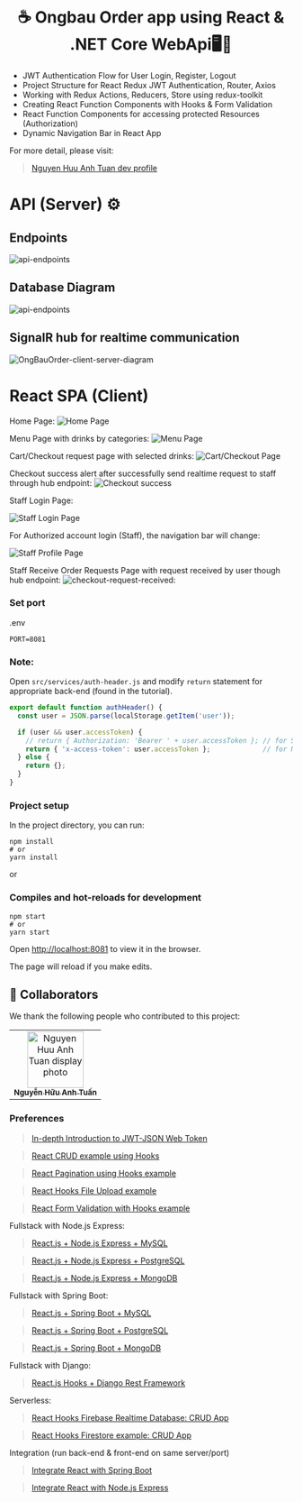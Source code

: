 <h1 align="center">☕ Ongbau Order app using React & .NET Core WebApi🖥️📝</h1>

- JWT Authentication Flow for User Login, Register, Logout
- Project Structure for React Redux JWT Authentication, Router, Axios
- Working with Redux Actions, Reducers, Store using redux-toolkit
- Creating React Function Components with Hooks & Form Validation
- React Function Components for accessing protected Resources (Authorization)
- Dynamic Navigation Bar in React App

For more detail, please visit:
> [Nguyen Huu Anh Tuan dev profile](nguyenhuuanhtuan.netlify.app)

# API (Server) ⚙️
## Endpoints
![api-endpoints](api-endpoints.png)

## Database Diagram
![api-endpoints](db-diagram.PNG)

## SignalR hub for realtime communication
![OngBauOrder-client-server-diagram](OngBauOrder-client-server-diagram.png)

# React SPA (Client)
Home Page:
![Home Page](home-page.png)

Menu Page with drinks by categories:
![Menu Page](menu-page.png)

Cart/Checkout request page with selected drinks:
![Cart/Checkout Page](cart-checkout.png)

Checkout success alert after successfully send realtime request to staff through hub endpoint:
![Checkout success](checkout-success.png)


Staff Login Page:

![Staff Login Page](staff-login-page.png)

For Authorized account login (Staff), the navigation bar will change:

![Staff Profile Page](staff-profile-page.png)

Staff Receive Order Requests Page with request received by user though hub endpoint:
![checkout-request-received](checkout-request-received.png):


### Set port
.env
```
PORT=8081
```

### Note:
Open `src/services/auth-header.js` and modify `return` statement for appropriate back-end (found in the tutorial).

```js
export default function authHeader() {
  const user = JSON.parse(localStorage.getItem('user'));

  if (user && user.accessToken) {
    // return { Authorization: 'Bearer ' + user.accessToken }; // for Spring Boot back-end
    return { 'x-access-token': user.accessToken };             // for Node.js Express back-end
  } else {
    return {};
  }
}
```

### Project setup

In the project directory, you can run:

```
npm install
# or
yarn install
```

or

### Compiles and hot-reloads for development

```
npm start
# or
yarn start
```

Open [http://localhost:8081](http://localhost:8081) to view it in the browser.

The page will reload if you make edits.

## 🤝 Collaborators

We thank the following people who contributed to this project:

<table>
  <tr>
    <td align="center">
      <a href="https://github.com/entykey">
        <img src="https://github.com/entykey.png" width="100px;" alt="Nguyen Huu Anh Tuan display photo"/><br>
        <sub>
          <b>Nguyễn Hữu Anh Tuấn</b>
        </sub>
      </a>
    </td>
  </tr>
</table>

### Preferences
> [In-depth Introduction to JWT-JSON Web Token](https://www.bezkoder.com/jwt-json-web-token/)

> [React CRUD example using Hooks](https://www.bezkoder.com/react-hooks-crud-axios-api/)

> [React Pagination using Hooks example](https://www.bezkoder.com/react-pagination-hooks/)

> [React Hooks File Upload example](https://www.bezkoder.com/react-hooks-file-upload/)

> [React Form Validation with Hooks example](https://bezkoder.com/react-form-validation-hooks/)

Fullstack with Node.js Express:
> [React.js + Node.js Express + MySQL](https://www.bezkoder.com/react-node-express-mysql/)

> [React.js + Node.js Express + PostgreSQL](https://www.bezkoder.com/react-node-express-postgresql/)

> [React.js + Node.js Express + MongoDB](https://www.bezkoder.com/react-node-express-mongodb-mern-stack/)

Fullstack with Spring Boot:
> [React.js + Spring Boot + MySQL](https://www.bezkoder.com/react-spring-boot-crud/)

> [React.js + Spring Boot + PostgreSQL](https://www.bezkoder.com/spring-boot-react-postgresql/)

> [React.js + Spring Boot + MongoDB](https://www.bezkoder.com/react-spring-boot-mongodb/)

Fullstack with Django:
> [React.js Hooks + Django Rest Framework](https://www.bezkoder.com/django-react-hooks/)

Serverless:
> [React Hooks Firebase Realtime Database: CRUD App ](https://www.bezkoder.com/react-firebase-hooks-crud/)

> [React Hooks Firestore example: CRUD App](https://www.bezkoder.com/react-hooks-firestore/)

Integration (run back-end & front-end on same server/port)
> [Integrate React with Spring Boot](https://www.bezkoder.com/integrate-reactjs-spring-boot/)

> [Integrate React with Node.js Express](https://www.bezkoder.com/integrate-react-express-same-server-port/)
